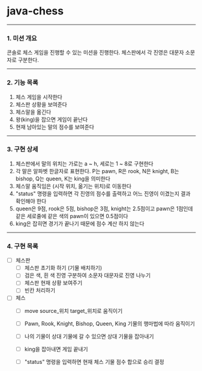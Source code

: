 # java-chess

---

### 1. 미션 개요
콘솔로 체스 게임을 진행할 수 있는 미션을 진행한다. 체스판에서 각 진영은 대문자 소문자로 구분한다.

---
### 2. 기능 목록
1. 체스 게임을 시작한다
2. 체스판 상황을 보여준다
3. 체스말을 옮긴다
4. 왕(king)을 잡으면 게임이 끝난다
5. 현재 남아있는 말의 점수를 보여준다

---
### 3. 구현 상세
1. 체스판에서 말의 위치는 가로는 a ~ h, 세로는 1 ~ 8로 구현한다
2. 각 말은 알파벳 한글자로 표현한다. P는 pawn, R은 rook, N은 knight, B는 bishop, Q는 queen, K는 king을 의미한다
3. 체스말 움직임은 (시작 위치, 옮기는 위치)로 이동한다
4. "status" 명령을 입력하면 각 진영의 점수를 출력하고 어느 진영이 이겼는지 결과 확인해야 한다
5. queen은 9점, rook은 5점, bishop은 3점, knight는 2.5점이고 pawn은 1점인데 같은 세로줄에 같은 색의 pawn이 있으면 0.5점이다
6. king은 잡히면 경기가 끝나기 때문에 점수 계산 하지 않는다

---
### 4. 구현 목록
- [ ] 체스판
    - [ ] 체스판 초기화 하기 (기물 배치하기)
    - [ ] 검은 색, 흰 색 진영 구분하여 소문자 대문자로 진영 나누기
    - [ ] 체스판 현재 상황 보여주기
    - [ ] 빈칸 처리하기
- [ ] 체스
    - [ ] move source_위치 target_위치로 움직이기
    - [ ] Pawn, Rook, Knight, Bishop, Queen, King 기물의 행마법에 따라 움직이기
    - [ ] 나의 기물이 상대 기물에 갈 수 있으면 상대 기물을 잡아내기
    - [ ] king을 잡아내면 게임 끝내기
    - [ ] "status" 명령을 입력하면 현재 체스 기물 점수 합으로 승리 결정
    

 
